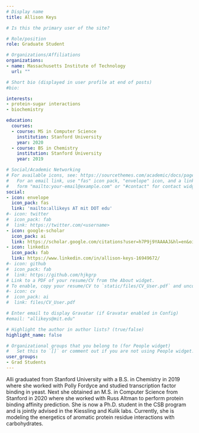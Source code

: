 ```yaml
---
# Display name
title: Allison Keys

# Is this the primary user of the site?

# Role/position
role: Graduate Student

# Organizations/Affiliations
organizations:
- name: Massachusetts Institute of Technology
  url: ""

# Short bio (displayed in user profile at end of posts)
#bio: 

interests:
- protein-sugar interactions 
- biochemistry

education:
  courses:
  - course: MS in Computer Science
    institution: Stanford University
    year: 2020
  - course: BS in Chemistry
    institution: Stanford University
    year: 2019

# Social/Academic Networking
# For available icons, see: https://sourcethemes.com/academic/docs/page-builder/#icons
#   For an email link, use "fas" icon pack, "envelope" icon, and a link in the
#   form "mailto:your-email@example.com" or "#contact" for contact widget.
social:
- icon: envelope
  icon_pack: fas
  link: 'mailto:allikeys AT mit DOT edu'
#- icon: twitter
#  icon_pack: fab
#  link: https://twitter.com/<username>
- icon: google-scholar
  icon_pack: ai
  link: https://scholar.google.com/citations?user=h7P9j9YAAAAJ&hl=en&oi=ao 
- icon: linkedin
  icon_pack: fab
  link: https://www.linkedin.com/in/allison-keys-16949672/
#- icon: github
#  icon_pack: fab
#  link: https://github.com/hjkgrp
# Link to a PDF of your resume/CV from the About widget.
# To enable, copy your resume/CV to `static/files/CV_User.pdf` and uncomment the lines below.
#- icon: cv
#  icon_pack: ai
#  link: files/CV_User.pdf

# Enter email to display Gravatar (if Gravatar enabled in Config)
#email: "allikeys@mit.edu"

# Highlight the author in author lists? (true/false)
highlight_name: false

# Organizational groups that you belong to (for People widget)
#   Set this to `[]` or comment out if you are not using People widget.
user_groups:
- Grad Students
---
```

Alli graduated from Stanford University with a B.S. in Chemistry in 2019 where she worked with Polly Fordyce and studied transcription factor binding in yeast. Next she obtained an M.S. in Computer Science from Stanford in 2020 where she worked with Russ Altman to perform protein binding affinity prediction. She is now a Ph.D. student in the CSB program and is jointly advised in the Kiessling and Kulik labs. Currently, she is modeling the energetics of aromatic protein residue interactions with carbohydrates.
